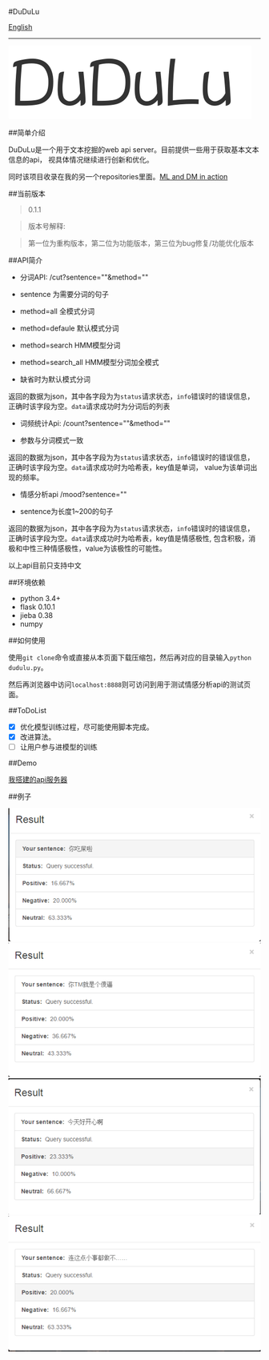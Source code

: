 #DuDuLu

[English](README.md)

-----------

![logo](pic/logo.png)

##简单介绍

DuDuLu是一个用于文本挖掘的web api server。目前提供一些用于获取基本文本信息的api，
视具体情况继续进行创新和优化。

同时该项目收录在我的另一个repositories里面。[ML and DM in action](https://github.com/MashiMaroLjc/ML-and-DM-in-action)

##当前版本

> 0.1.1

> 版本号解释:

> 第一位为重构版本，第二位为功能版本，第三位为bug修复/功能优化版本


##API简介

- 分词API: /cut?sentence=""&method=""
 
 - sentence 为需要分词的句子
 - method=all 全模式分词
 - method=defaule 默认模式分词
 - method=search HMM模型分词
 - method=search_all HMM模型分词加全模式
 - 缺省时为默认模式分词

 返回的数据为json，其中各字段为为```status```请求状态，```info```错误时的错误信息，正确时该字段为空。```data```请求成功时为分词后的列表

- 词频统计Api: /count?sentence=""&method=""
 
 - 参数与分词模式一致

 返回的数据为json，其中各字段为为```status```请求状态，```info```错误时的错误信息，正确时该字段为空。```data```请求成功时为哈希表，key值是单词，
 value为该单词出现的频率。


- 情感分析api  /mood?sentence=""

 - sentence为长度1~200的句子

返回的数据为json，其中各字段为为```status```请求状态，```info```错误时的错误信息，正确时该字段为空。```data```请求成功时为哈希表，key值是情感极性,
包含积极，消极和中性三种情感极性，value为该极性的可能性。

以上api目前只支持中文

##环境依赖

+ python 3.4+
+ flask 0.10.1
+ jieba 0.38
+ numpy 

##如何使用

使用```git clone```命令或直接从本页面下载压缩包，然后再对应的目录输入```python dudulu.py```。

然后再浏览器中访问```localhost:8888```则可访问到用于测试情感分析api的测试页面。

##ToDoList

- [x] 优化模型训练过程，尽可能使用脚本完成。
- [x] 改进算法。
- [ ] 让用户参与进模型的训练

##Demo

[我搭建的api服务器](http://119.29.175.45:8888/)

##例子

![1](pic/1.png)
![2](pic/2.png)
![3](pic/3.png)
![4](pic/4.png)

